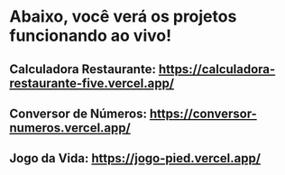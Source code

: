 # Abaixo, você verá os projetos funcionando ao vivo!
## Calculadora Restaurante: https://calculadora-restaurante-five.vercel.app/
## Conversor de Números: https://conversor-numeros.vercel.app/
## Jogo da Vida: https://jogo-pied.vercel.app/
